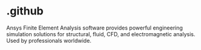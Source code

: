 # .github
Ansys Finite Element Analysis software provides powerful engineering simulation solutions for structural, fluid, CFD, and electromagnetic analysis. Used by professionals worldwide.
